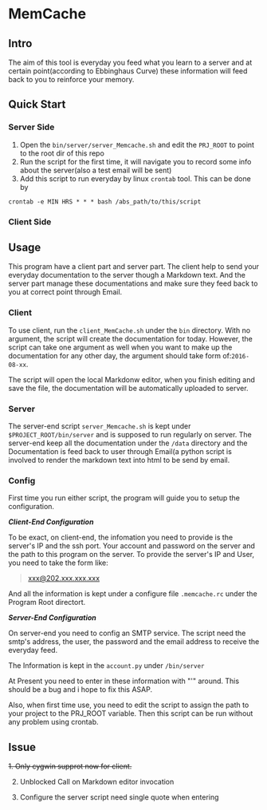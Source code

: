 # MemCache  

## Intro

The aim of this tool is everyday you feed what you learn to a server and
at certain point(according to Ebbinghaus Curve) these information will feed back to you to reinforce your memory.

## Quick Start
### Server Side
1. Open the `bin/server/server_Memcache.sh` and edit the `PRJ_ROOT` to point to the root dir of this repo
2. Run the script for the first time, it will navigate you to record some info about the server(also a test email will be sent)
3. Add this script to run everyday by linux `crontab` tool. This can be done by
```
crontab -e MIN HRS * * * bash /abs_path/to/this/script
```

### Client Side

## Usage

This program have a client part and server part. The client help to send
your everyday documentation to the server though a Markdown text. And
the server part manage these documentations and make sure they feed back
to you at correct point through Email.

### Client

To use client, run the `client_MemCache.sh` under the `bin` directory.
With no argument, the script will create the documentation for today.
However, the script can take one argument as well when you want to make
up the documentation for any other day, the argument should take form
of:`2016-08-xx`. 

The script will open the local Markdonw editor, when you finish editing
and save the file, the documentation will be automatically uploaded to
server. 

### Server

The server-end script `server_Memcache.sh` is kept under `$PROJECT_ROOT/bin/server` and is supposed to run regularly on server. The server-end keep all the documentation under the `/data` directory and the Documentation is feed back to user through Email(a python script is involved to render the markdown text into html to be send by email.

### Config

First time you run either script, the program will guide you to setup
the configuration.

***Client-End Configuration***

To be exact, on client-end, the infomation you need to provide is the
server's IP and the ssh port. Your account and password on the server
and the path to this program on the server. To provide the server's IP
and User, you need to take the form like:
>xxx@202.xxx.xxx.xxx

And all the information is kept under a configure file `.memcache.rc`
under the Program Root directort.

***Server-End Configuration***

On server-end you need to config an SMTP service. The script need the
smtp's address, the user, the password and the email address to receive
the everyday feed. 

The Information is kept in the `account.py` under `/bin/server`

At Present you need to enter in these information with \"\'\" around.
This should be a bug and i hope to fix this ASAP.

Also, when first time use, you need to edit the script to assign the
path to your project to the PRJ\_ROOT variable. Then this script can be
run without any problem using crontab.

## Issue

~~1. Only cygwin supprot now for client.~~

2. Unblocked Call on Markdown editor invocation

3. Configure the server script need single quote when entering
